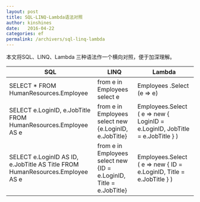 ```yaml
---
layout: post
title: SQL-LINQ-Lambda语法对照
author: kinshines
date:   2016-04-22
categories: ef
permalink: /archivers/sql-linq-lambda
---
```


<p class="lead">本文将SQL、LINQ、Lambda 三种语法作一个横向对照，便于加深理解。</p>

<table class="table">
  <thead>
    <tr>
      <th>SQL</th>
      <th>LINQ</th>
      <th>Lambda</th>
    </tr>
  </thead>
  <tbody>
    <tr>
      <td>SELECT * FROM HumanResources.Employee</td>
      <td>from e in Employees select e</td>
      <td>Employees .Select (e => e)</td>
    </tr>
    <tr>
      <td>SELECT e.LoginID, e.JobTitle
              FROM HumanResources.Employee AS e</td>
      <td>from e in Employees
              select new {e.LoginID, e.JobTitle}</td>
      <td>Employees.Select (
              e => new {
                  LoginID = e.LoginID, 
                  JobTitle = e.JobTitle
                  }
              )
   </td>
    </tr>
    <tr>
      <td>SELECT e.LoginID AS ID, e.JobTitle AS Title
              FROM HumanResources.Employee AS e</td>
      <td>from e in Employees
              select new {ID = e.LoginID, Title = e.JobTitle}</td>
      <td>
      Employees.Select (
      e => new 
         {
            ID = e.LoginID, 
            Title = e.JobTitle
         }
      )
      </td>
    </tr>
  </tbody>
</table>

